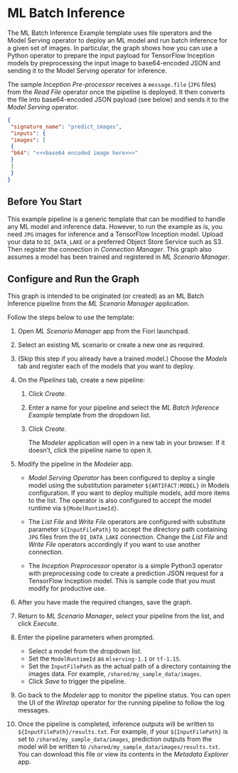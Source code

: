 <!-- loio969d99da4f6c4c5693c1ec954784f12a -->

# ML Batch Inference

The ML Batch Inference Example template uses file operators and the Model Serving operator to deploy an ML model and run batch inference for a given set of images. In particular, the graph shows how you can use a Python operator to prepare the input payload for TensorFlow Inception models by preprocessing the input image to base64-encoded JSON and sending it to the Model Serving operator for inference.



The sample *Inception Pre-processor* receives a `message.file` \(`JPG` files\) from the *Read File* operator once the pipeline is deployed. It then converts the file into base64-encoded JSON payload \(see below\) and sends it to the *Model Serving* operator.

```json
{
 "signature_name": "predict_images",
 "inputs": {
 "images": [
 {
 "b64": "<<<base64 encoded image here>>>"
 }
 ]
 }
}
```



<a name="loio969d99da4f6c4c5693c1ec954784f12a__section_w3t_52c_vmb"/>

## Before You Start

This example pipeline is a generic template that can be modified to handle any ML model and inference data. However, to run the example as is, you need `JPG` images for inference and a TensorFlow Inception model. Upload your data to `DI_DATA_LAKE` or a preferred Object Store Service such as S3. Then register the connection in *Connection Manager*. This graph also assumes a model has been trained and registered in *ML Scenario Manager*.



<a name="loio969d99da4f6c4c5693c1ec954784f12a__section_z5f_1fc_vmb"/>

## Configure and Run the Graph

This graph is intended to be originated \(or created\) as an ML Batch Inference pipeline from the *ML Scenario Manager* application.

Follow the steps below to use the template:



1.  Open *ML Scenario Manager* app from the Fiori launchpad.

2.  Select an existing ML scenario or create a new one as required.

3.  \(Skip this step if you already have a trained model.\) Choose the *Models* tab and register each of the models that you want to deploy.

4.  On the *Pipelines* tab, create a new pipeline:

    1.  Click *Create*.

    2.  Enter a name for your pipeline and select the *ML Batch Inference Example* template from the dropdown list.

    3.  Click *Create*.

        The *Modeler* application will open in a new tab in your browser. If it doesn’t, click the pipeline name to open it.


5.  Modify the pipeline in the *Modeler* app.

    -   *Model Serving Operator* has been configured to deploy a single model using the substitution parameter `${ARTIFACT:MODEL}` in Models configuration. If you want to deploy multiple models, add more items to the list. The operator is also configured to accept the model runtime via `${ModelRuntimeId}`.

    -   The *List File* and *Write File* operators are configured with substitute parameter `${InputFilePath}` to accept the directory path containing `JPG` files from the `DI_DATA_LAKE` connection. Change the *List File* and *Write File* operators accordingly if you want to use another connection.

    -   The *Inception Preprocessor* operator is a simple Python3 operator with preprocessing code to create a prediction JSON request for a TensorFlow Inception model. This is sample code that you must modify for productive use.


6.  After you have made the required changes, save the graph.

7.  Return to *ML Scenario Manager*, select your pipeline from the list, and click *Execute*.

8.  Enter the pipeline parameters when prompted.

    -   Select a model from the dropdown list.
    -   Set the `ModelRuntimeId` as `mlserving-1.1` or `tf-1.15`.
    -   Set the `InputFilePath` as the actual path of a directory containing the images data. For example, `/shared/my_sample_data/images`.
    -   Click *Save* to trigger the pipeline.

9.  Go back to the *Modeler* app to monitor the pipeline status. You can open the UI of the *Wiretap* operator for the running pipeline to follow the log messages.

10. Once the pipeline is completed, inference outputs will be written to `${InputFilePath}/results.txt`. For example, if your `${InputFilePath}` is set to `/shared/my_sample_data/images`, prediction outputs from the model will be written to `/shared/my_sample_data/images/results.txt`. You can download this file or view its contents in the *Metadata Explorer* app.


